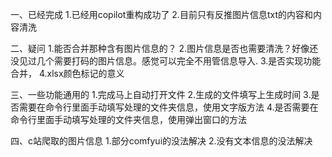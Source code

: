 一、已经完成
  1.已经用copilot重构成功了
  2.目前只有反推图片信息txt的内容和内容清洗

二、疑问
  1.能否合并那种含有图片信息的？
  2.图片信息是否也需要清洗？好像还没见过几个需要打码的图片信息。感觉可以完全不用管信息导入.
  3.是否实现功能合并，
  4.xlsx颜色标记的意义
  
三、一些功能通用的
  1.完成马上自动打开文件
  2.生成的文件填写上生成时间
  3.是否需要在命令行里面手动填写处理的文件夹信息，使用文字版方法
  4.是否需要在命令行里面手动填写处理的文件夹信息，使用弹出窗口的方法


四、c站爬取的图片信息
  1.部分comfyui的没法解决
  2.没有文本信息的没法解决
